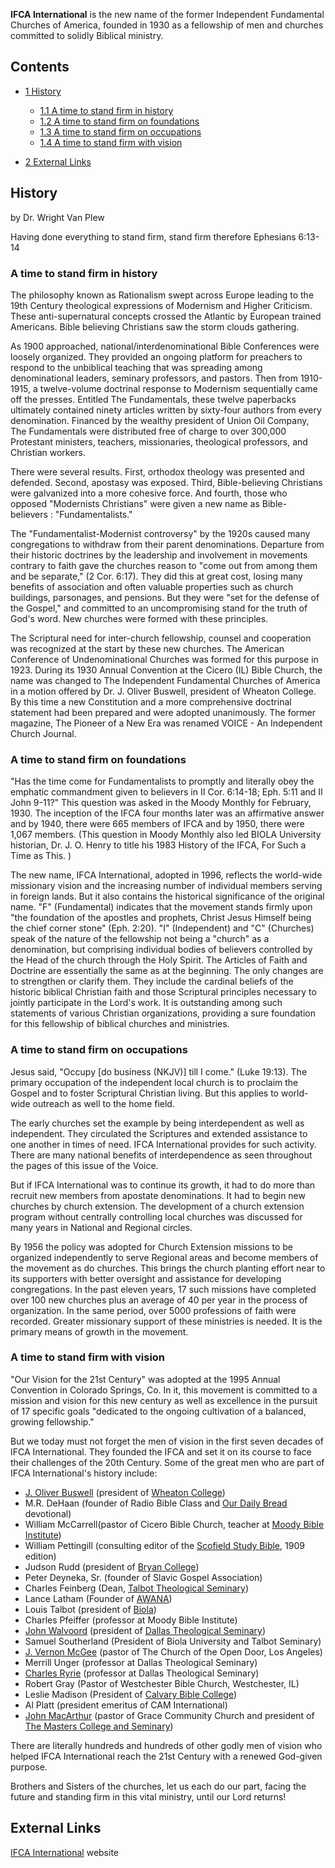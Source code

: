 **IFCA International** is the new name of the former Independent
Fundamental Churches of America, founded in 1930 as a fellowship of
men and churches committed to solidly Biblical ministry.

## Contents

-   [1 History](#History)
    -   [1.1 A time to stand firm in history](#A_time_to_stand_firm_in_history)
    -   [1.2 A time to stand firm on foundations](#A_time_to_stand_firm_on_foundations)
    -   [1.3 A time to stand firm on occupations](#A_time_to_stand_firm_on_occupations)
    -   [1.4 A time to stand firm with vision](#A_time_to_stand_firm_with_vision)

-   [2 External Links](#External_Links)

## History

by Dr. Wright Van Plew

Having done everything to stand firm, stand firm therefore
Ephesians 6:13-14

### A time to stand firm in history

The philosophy known as Rationalism swept across Europe leading to
the 19th Century theological expressions of Modernism and Higher
Criticism. These anti-supernatural concepts crossed the Atlantic by
European trained Americans. Bible believing Christians saw the
storm clouds gathering.

As 1900 approached, national/interdenominational Bible Conferences
were loosely organized. They provided an ongoing platform for
preachers to respond to the unbiblical teaching that was spreading
among denominational leaders, seminary professors, and pastors.
Then from 1910-1915, a twelve-volume doctrinal response to
Modernism sequentially came off the presses. Entitled The
Fundamentals, these twelve paperbacks ultimately contained ninety
articles written by sixty-four authors from every denomination.
Financed by the wealthy president of Union Oil Company, The
Fundamentals were distributed free of charge to over 300,000
Protestant ministers, teachers, missionaries, theological
professors, and Christian workers.

There were several results. First, orthodox theology was presented
and defended. Second, apostasy was exposed. Third, Bible-believing
Christians were galvanized into a more cohesive force. And fourth,
those who opposed "Modernists Christians" were given a new name as
Bible-believers : "Fundamentalists."

The "Fundamentalist-Modernist controversy" by the 1920s caused many
congregations to withdraw from their parent denominations.
Departure from their historic doctrines by the leadership and
involvement in movements contrary to faith gave the churches reason
to "come out from among them and be separate," (2 Cor. 6:17). They
did this at great cost, losing many benefits of association and
often valuable properties such as church buildings, parsonages, and
pensions. But they were "set for the defense of the Gospel," and
committed to an uncompromising stand for the truth of God's word.
New churches were formed with these principles.

The Scriptural need for inter-church fellowship, counsel and
cooperation was recognized at the start by these new churches. The
American Conference of Undenominational Churches was formed for
this purpose in 1923. During its 1930 Annual Convention at the
Cicero (IL) Bible Church, the name was changed to The Independent
Fundamental Churches of America in a motion offered by Dr. J.
Oliver Buswell, president of Wheaton College. By this time a new
Constitution and a more comprehensive doctrinal statement had been
prepared and were adopted unanimously. The former magazine, The
Pioneer of a New Era was renamed VOICE - An Independent Church
Journal.



### A time to stand firm on foundations

"Has the time come for Fundamentalists to promptly and literally
obey the emphatic commandment given to believers in II Cor.
6:14-18; Eph. 5:11 and II John 9-11?" This question was asked in
the Moody Monthly for February, 1930. The inception of the IFCA
four months later was an affirmative answer and by 1940, there were
665 members of IFCA and by 1950, there were 1,067 members. (This
question in Moody Monthly also led BIOLA University historian, Dr.
J. O. Henry to title his 1983 History of the IFCA, For Such a Time
as This. )

The new name, IFCA International, adopted in 1996, reflects the
world-wide missionary vision and the increasing number of
individual members serving in foreign lands. But it also contains
the historical significance of the original name. "F" (Fundamental)
indicates that the movement stands firmly upon "the foundation of
the apostles and prophets, Christ Jesus Himself being the chief
corner stone" (Eph. 2:20). "I" (Independent) and "C" (Churches)
speak of the nature of the fellowship not being a "church" as a
denomination, but comprising individual bodies of believers
controlled by the Head of the church through the Holy Spirit. The
Articles of Faith and Doctrine are essentially the same as at the
beginning. The only changes are to strengthen or clarify them. They
include the cardinal beliefs of the historic biblical Christian
faith and those Scriptural principles necessary to jointly
participate in the Lord's work. It is outstanding among such
statements of various Christian organizations, providing a sure
foundation for this fellowship of biblical churches and
ministries.

### A time to stand firm on occupations

Jesus said, "Occupy [do business (NKJV)] till I come." (Luke
19:13). The primary occupation of the independent local church is
to proclaim the Gospel and to foster Scriptural Christian living.
But this applies to world-wide outreach as well to the home field.

The early churches set the example by being interdependent as well
as independent. They circulated the Scriptures and extended
assistance to one another in times of need. IFCA International
provides for such activity. There are many national benefits of
interdependence as seen throughout the pages of this issue of the
Voice.

But if IFCA International was to continue its growth, it had to do
more than recruit new members from apostate denominations. It had
to begin new churches by church extension. The development of a
church extension program without centrally controlling local
churches was discussed for many years in National and Regional
circles.

By 1956 the policy was adopted for Church Extension missions to be
organized independently to serve Regional areas and become members
of the movement as do churches. This brings the church planting
effort near to its supporters with better oversight and assistance
for developing congregations. In the past eleven years, 17 such
missions have completed over 100 new churches plus an average of 40
per year in the process of organization. In the same period, over
5000 professions of faith were recorded. Greater missionary support
of these ministries is needed. It is the primary means of growth in
the movement.

### A time to stand firm with vision

"Our Vision for the 21st Century" was adopted at the 1995 Annual
Convention in Colorado Springs, Co. In it, this movement is
committed to a mission and vision for this new century as well as
excellence in the pursuit of 17 specific goals "dedicated to the
ongoing cultivation of a balanced, growing fellowship."

But we today must not forget the men of vision in the first seven
decades of IFCA International. They founded the IFCA and set it on
its course to face their challenges of the 20th Century. Some of
the great men who are part of IFCA International's history
include:

-   [J. Oliver Buswell](J._Oliver_Buswell "J. Oliver Buswell")
    (president of [Wheaton College](Wheaton_College "Wheaton College"))
-   M.R. DeHaan (founder of Radio Bible Class and
    [Our Daily Bread](index.php?title=Our_Daily_Bread&action=edit&redlink=1 "Our Daily Bread (page does not exist)")
    devotional)
-   William McCarrell(pastor of Cicero Bible Church, teacher at
    [Moody Bible Institute](index.php?title=Moody_Bible_Institute&action=edit&redlink=1 "Moody Bible Institute (page does not exist)"))
-   William Pettingill (consulting editor of the
    [Scofield Study Bible](index.php?title=Scofield_Study_Bible&action=edit&redlink=1 "Scofield Study Bible (page does not exist)"),
    1909 edition)
-   Judson Rudd (president of
    [Bryan College](index.php?title=Bryan_College&action=edit&redlink=1 "Bryan College (page does not exist)"))
-   Peter Deyneka, Sr. (founder of Slavic Gospel Association)
-   Charles Feinberg (Dean,
    [Talbot Theological Seminary](Talbot_School_of_Theology "Talbot School of Theology"))
-   Lance Latham (Founder of
    [AWANA](index.php?title=AWANA&action=edit&redlink=1 "AWANA (page does not exist)"))
-   Louis Talbot (president of
    [Biola](Biola_University "Biola University"))
-   Charles Pfeiffer (professor at Moody Bible Institute)
-   [John Walvoord](John_Walvoord "John Walvoord") (president of
    [Dallas Theological Seminary](Dallas_Theological_Seminary "Dallas Theological Seminary"))
-   Samuel Southerland (President of Biola University and Talbot
    Seminary)
-   [J. Vernon McGee](J._Vernon_McGee "J. Vernon McGee") (pastor of
    The Church of the Open Door, Los Angeles)
-   Merrill Unger (professor at Dallas Theological Seminary)
-   [Charles Ryrie](Charles_C._Ryrie "Charles C. Ryrie") (professor
    at Dallas Theological Seminary)
-   Robert Gray (Pastor of Westchester Bible Church, Westchester,
    IL)
-   Leslie Madison (President of
    [Calvary Bible College](index.php?title=Calvary_Bible_College&action=edit&redlink=1 "Calvary Bible College (page does not exist)"))
-   Al Platt (president emeritus of CAM International)
-   [John MacArthur](John_MacArthur "John MacArthur") (pastor of
    Grace Community Church and president of
    [The Masters College and Seminary](Master's_Seminary "Master's Seminary"))

There are literally hundreds and hundreds of other godly men of
vision who helped IFCA International reach the 21st Century with a
renewed God-given purpose.

Brothers and Sisters of the churches, let us each do our part,
facing the future and standing firm in this vital ministry, until
our Lord returns!

## External Links

[IFCA International](http://www.ifca.org/index.shtml) website



